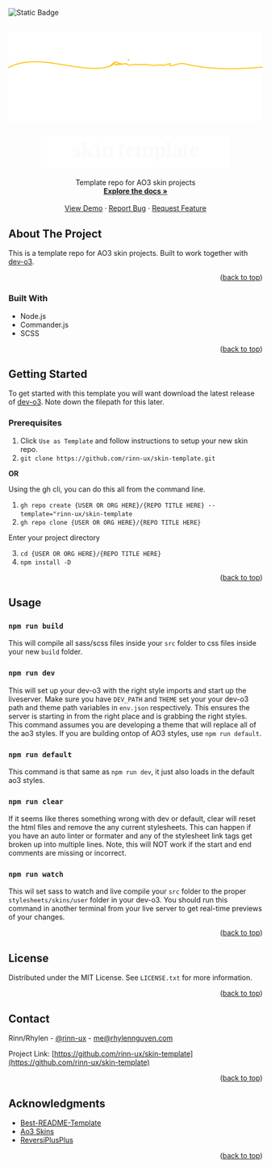 <a id="readme-top"></a>

![Static Badge](https://img.shields.io/badge/progress-complete-blue?style=for-the-badge)

<br />
<div align="center">
  <a href="https://github.com/rinn-ux/skin-template">
    <img src="https://github.com/rinn-ux/.github/blob/main/profile/header-tp.png?raw=true)" alt="Logo" >
  </a>

  <h3 align="center"><img width="375" src="/public/skin-template.png" alt="skin-template"></h3>

  <p align="center">
    Template repo for AO3 skin projects
    <br />
    <a href="https://github.com/rinn-ux/skin-template"><strong>Explore the docs »</strong></a>
    <br />
    <br />
    <a href="https://github.com/rinn-ux/skin-template">View Demo</a>
    ·
    <a href="https://github.com/rinn-ux/skin-template/issues/new?labels=bug&template=bug-report---.md">Report Bug</a>
    ·
    <a href="https://github.com/rinn-ux/skin-template/issues/new?labels=enhancement&template=feature-request---.md">Request Feature</a>
  </p>
</div>

## About The Project

This is a template repo for AO3 skin projects. Built to work together with [dev-o3](https://github.com/rinn-ux/dev-o3).

<!--Here's a blank template to get started: To avoid retyping too much info. Do a search and replace with your text editor for the following: `github_username`, `repo_name`, `twitter_handle`, `linkedin_username`, `email_client`, `email`, `project_title`, `project_description`-->

<p align="right">(<a href="#readme-top">back to top</a>)</p>

### Built With

- Node.js
- Commander.js
- SCSS

<p align="right">(<a href="#readme-top">back to top</a>)</p>

## Getting Started

To get started with this template you will want download the latest release of [dev-o3](https://github.com/rinn-ux/dev-o3/releases). Note down the filepath for this later.

### Prerequisites

1. Click `Use as Template` and follow instructions to setup your new skin repo.
2. `git clone https://github.com/rinn-ux/skin-template.git`

**OR**

Using the gh cli, you can do this all from the command line.

1. `gh repo create {USER OR ORG HERE}/{REPO TITLE HERE} --template="rinn-ux/skin-template`
2. `gh repo clone {USER OR ORG HERE}/{REPO TITLE HERE}`

Enter your project directory

3. `cd {USER OR ORG HERE}/{REPO TITLE HERE}`
4. `npm install -D`

<p align="right">(<a href="#readme-top">back to top</a>)</p>

## Usage

### `npm run build`

This will compile all sass/scss files inside your `src` folder to css files inside your new `build` folder.

### `npm run dev`

This will set up your dev-o3 with the right style imports and start up the liveserver. Make sure you have `DEV_PATH` and `THEME` set your your dev-o3 path and theme path variables in `env.json` respectively. This ensures the server is starting in from the right place and is grabbing the right styles. This command assumes you are developing a theme that will replace all of the ao3 styles. If you are building ontop of AO3 styles, use `npm run default`.

### `npm run default`

This command is that same as `npm run dev`, it just also loads in the default ao3 styles.

### `npm run clear`

If it seems like theres something wrong with dev or default, clear will reset the html files and remove the any current stylesheets. This can happen if you have an auto linter or formater and any of the stylesheet link tags get broken up into multiple lines. Note, this will NOT work if the start and end comments are missing or incorrect.

### `npm run watch`

This wil set sass to watch and live compile your `src` folder to the proper `stylesheets/skins/user` folder in your dev-o3. You should run this command in another terminal from your live server to get real-time previews of your changes.

<p align="right">(<a href="#readme-top">back to top</a>)</p>

<!-- LICENSE -->

## License

Distributed under the MIT License. See `LICENSE.txt` for more information.

<p align="right">(<a href="#readme-top">back to top</a>)</p>

<!-- CONTACT -->

## Contact

Rinn/Rhylen - [@rinn-ux](https://rinn-ux.tumblr.com) - me@rhylennguyen.com

Project Link: [https://github.com/rinn-ux/skin-template](https://github.com/rinn-ux/skin-template)

<p align="right">(<a href="#readme-top">back to top</a>)</p>

<!-- ACKNOWLEDGMENTS -->

## Acknowledgments

- [Best-README-Template](https://github.com/othneildrew/Best-README-Template)
- [Ao3 Skins](https://www.tumblr.com/ao3skin)
- [ReversiPlusPlus](https://github.com/galaxygrotesque/ReversiPlusPlus)

<p align="right">(<a href="#readme-top">back to top</a>)</p>

<!-- https://www.markdownguide.org/basic-syntax/#reference-style-links -->

[Vue.js]: https://img.shields.io/badge/Vue.js-35495E?style=for-the-badge&logo=vuedotjs&logoColor=4FC08D
[Vue-url]: https://vuejs.org/
[TailwindCSS]: https://img.shields.io/badge/tailwindcss-gray?style=for-the-badge&logo=tailwindcss&logoColor=%230ea5e9
[Tailwind-url]: https://tailwindcss.com/
